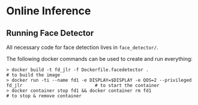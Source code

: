 # Online Inference

## Running Face Detector

All necessary code for face detection lives in `face_detector/`. 

The following docker commands can be used to create and run everything:
```
> docker build -t fd_jlr -f Dockerfile.facedetector .                                                   # to build the image
> docker run -ti --name fd1 -e DISPLAY=$DISPLAY -e QOS=2 --privileged  fd_jlr                           # to start the container
> docker container stop fd1 && docker container rm fd1                                                  # to stop & remove container
```

